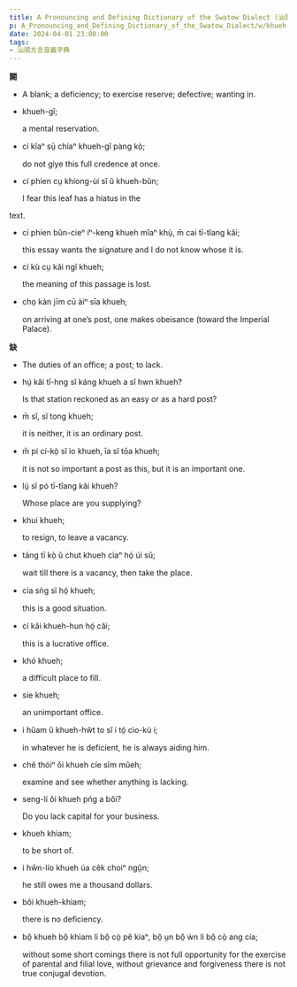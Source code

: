 ```yaml
---
title: A Pronouncing and Defining Dictionary of the Swatow Dialect (汕頭方言音義字典) / khueh
p: A_Pronouncing_and_Defining_Dictionary_of_the_Swatow_Dialect/w/khueh
date: 2024-04-01 23:00:00
tags: 
- 汕頭方言音義字典
---
```



**闕**
- A blank; a deficiency; to exercise reserve; defective; wanting in.

- khueh-gî;

  a mental reservation.

- cí kĭaⁿ sṳ̄ chíaⁿ khueh-gî pàng kò̤;

  do not giye this full credence at once.

- cí phien cṳ khíong-ùi sĭ ŭ khueh-bûn;

  I fear this leaf has a hiatus in the

text.

- cí phien bûn-cieⁿ íⁿ-keng khueh mîaⁿ khṳ̀, m̄ cai tī-tîang kâi;

  this essay wants the signature and I do not know whose it is.

- cí kù cṳ kâi ngĭ khueh;

  the meaning of this passage is lost.

- cho̤ kàn jīm cū àiⁿ sīa khueh;

  on arriving at one’s post, one makes obeisance (toward the Imperial Palace).

**缺**
- The duties of an office; a post; to lack.

- hṳ́ kâi tī-hng sĭ káng khueh a sĭ hwn khueh?

  Is that station reckoned as an easy or as a hard post?

- m̄ sĭ, sĭ tong khueh;

  it is neither, it is an ordinary post.

- m̄ pí cí-kò̤ sĭ ìo khueh, īa sĭ tōa khueh;

  it is not so important a post as this, but it is an important one.

- lṳ́ sĭ pó tī-tîang kâi khueh?

  Whose place are you supplying?

- khui khueh;

  to resign, to leave a vacancy.

- táng tī kò̤ ŭ chut khueh cìaⁿ hó̤ úi sŭ;

  wait till there is a vacancy, then take the place.

- cía sǹg sĭ hó̤ khueh;

  this is a good situation.

- cí kâi khueh-hun hó̤ căi;

  this is a lucrative office.

- khó khueh;

  a difficult place to fill.

- síe khueh;

  an unimportant office.

- i hŭam ŭ khueh-hŵt to sĭ i tó̤ cìo-kù i;

  in whatever he is deficient, he is always aiding him.

- chê thóiⁿ ŏi khueh cíe sĭm mûeh;

  examine and see whether anything is lacking.

- seng-lí ŏi khueh pńg a bŏi?

  Do you lack capital for your business.

- khueh khìam;

  to be short of.

- i hŵn-lío khueh úa cêk choiⁿ ngṳ̂n;

  he still owes me a thousand dollars.

- bŏi khueh-khìam;

  there is no deficiency.

- bô̤ khueh bô̤ khìam li bô̤ cò̤ pĕ kíaⁿ, bô̤ ṳn bô̤ ẁn li bô̤ cò̤ ang cía;

  without some short comings there is not full  opportunity for the exercise of parental and filial love, without  grievance and forgiveness there is not true conjugal devotion.